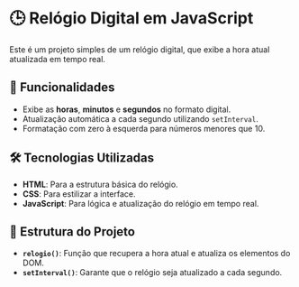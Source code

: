 # 🕒 Relógio Digital em JavaScript  

Este é um projeto simples de um relógio digital, que exibe a hora atual atualizada em tempo real.  

## 🚀 Funcionalidades  

- Exibe as **horas**, **minutos** e **segundos** no formato digital.  
- Atualização automática a cada segundo utilizando `setInterval`.  
- Formatação com zero à esquerda para números menores que 10.  

## 🛠️ Tecnologias Utilizadas  

- **HTML**: Para a estrutura básica do relógio.  
- **CSS**: Para estilizar a interface.  
- **JavaScript**: Para lógica e atualização do relógio em tempo real.  

## 📂 Estrutura do Projeto  

- **`relogio()`**: Função que recupera a hora atual e atualiza os elementos do DOM.  
- **`setInterval()`**: Garante que o relógio seja atualizado a cada segundo.  
